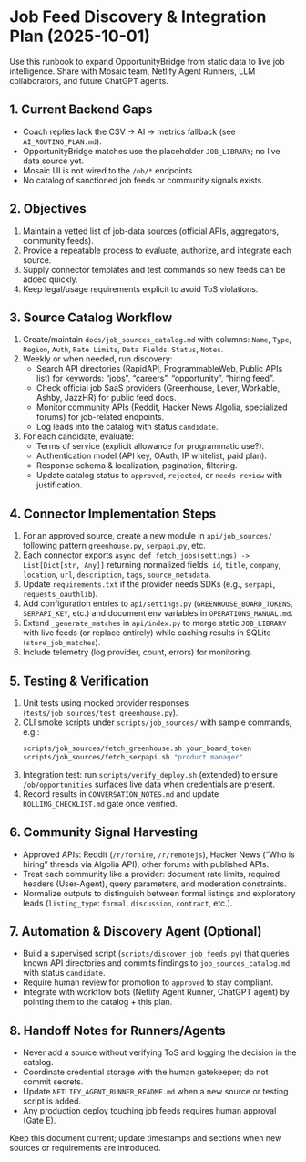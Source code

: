 # Job Feed Discovery & Integration Plan (2025-10-01)

Use this runbook to expand OpportunityBridge from static data to live job intelligence. Share with Mosaic team, Netlify Agent Runners, LLM collaborators, and future ChatGPT agents.

## 1. Current Backend Gaps
- Coach replies lack the CSV → AI → metrics fallback (see `AI_ROUTING_PLAN.md`).
- OpportunityBridge matches use the placeholder `JOB_LIBRARY`; no live data source yet.
- Mosaic UI is not wired to the `/ob/*` endpoints.
- No catalog of sanctioned job feeds or community signals exists.

## 2. Objectives
1. Maintain a vetted list of job-data sources (official APIs, aggregators, community feeds).
2. Provide a repeatable process to evaluate, authorize, and integrate each source.
3. Supply connector templates and test commands so new feeds can be added quickly.
4. Keep legal/usage requirements explicit to avoid ToS violations.

## 3. Source Catalog Workflow
1. Create/maintain `docs/job_sources_catalog.md` with columns: `Name`, `Type`, `Region`, `Auth`, `Rate Limits`, `Data Fields`, `Status`, `Notes`.
2. Weekly or when needed, run discovery:
   - Search API directories (RapidAPI, ProgrammableWeb, Public APIs list) for keywords: “jobs”, “careers”, “opportunity”, “hiring feed”.
   - Check official job SaaS providers (Greenhouse, Lever, Workable, Ashby, JazzHR) for public feed docs.
   - Monitor community APIs (Reddit, Hacker News Algolia, specialized forums) for job-related endpoints.
   - Log leads into the catalog with status `candidate`.
3. For each candidate, evaluate:
   - Terms of service (explicit allowance for programmatic use?).
   - Authentication model (API key, OAuth, IP whitelist, paid plan).
   - Response schema & localization, pagination, filtering.
   - Update catalog status to `approved`, `rejected`, or `needs review` with justification.

## 4. Connector Implementation Steps
1. For an approved source, create a new module in `api/job_sources/` following pattern `greenhouse.py`, `serpapi.py`, etc.
2. Each connector exports `async def fetch_jobs(settings) -> List[Dict[str, Any]]` returning normalized fields: `id`, `title`, `company`, `location`, `url`, `description`, `tags`, `source_metadata`.
3. Update `requirements.txt` if the provider needs SDKs (e.g., `serpapi`, `requests_oauthlib`).
4. Add configuration entries to `api/settings.py` (`GREENHOUSE_BOARD_TOKENS`, `SERPAPI_KEY`, etc.) and document env variables in `OPERATIONS_MANUAL.md`.
5. Extend `_generate_matches` in `api/index.py` to merge static `JOB_LIBRARY` with live feeds (or replace entirely) while caching results in SQLite (`store_job_matches`).
6. Include telemetry (log provider, count, errors) for monitoring.

## 5. Testing & Verification
1. Unit tests using mocked provider responses (`tests/job_sources/test_greenhouse.py`).
2. CLI smoke scripts under `scripts/job_sources/` with sample commands, e.g.:
   ```bash
   scripts/job_sources/fetch_greenhouse.sh your_board_token
   scripts/job_sources/fetch_serpapi.sh "product manager"
   ```
3. Integration test: run `scripts/verify_deploy.sh` (extended) to ensure `/ob/opportunities` surfaces live data when credentials are present.
4. Record results in `CONVERSATION_NOTES.md` and update `ROLLING_CHECKLIST.md` gate once verified.

## 6. Community Signal Harvesting
- Approved APIs: Reddit (`/r/forhire`, `/r/remotejs`), Hacker News (“Who is hiring” threads via Algolia API), other forums with published APIs.
- Treat each community like a provider: document rate limits, required headers (User-Agent), query parameters, and moderation constraints.
- Normalize outputs to distinguish between formal listings and exploratory leads (`listing_type`: `formal`, `discussion`, `contract`, etc.).

## 7. Automation & Discovery Agent (Optional)
- Build a supervised script (`scripts/discover_job_feeds.py`) that queries known API directories and commits findings to `job_sources_catalog.md` with status `candidate`.
- Require human review for promotion to `approved` to stay compliant.
- Integrate with workflow bots (Netlify Agent Runner, ChatGPT agent) by pointing them to the catalog + this plan.

## 8. Handoff Notes for Runners/Agents
- Never add a source without verifying ToS and logging the decision in the catalog.
- Coordinate credential storage with the human gatekeeper; do not commit secrets.
- Update `NETLIFY_AGENT_RUNNER_README.md` when a new source or testing script is added.
- Any production deploy touching job feeds requires human approval (Gate E).

Keep this document current; update timestamps and sections when new sources or requirements are introduced.

